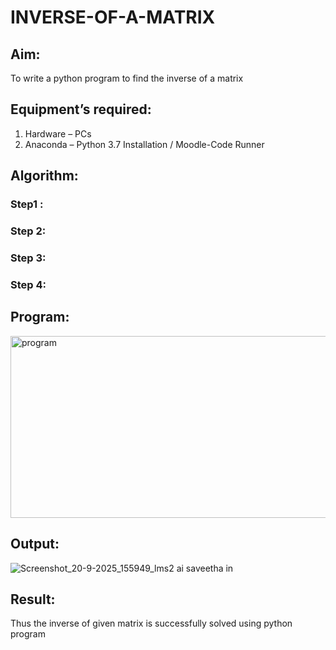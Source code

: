 # INVERSE-OF-A-MATRIX
## Aim:
To write a python program to find the inverse of a matrix
## Equipment’s required:
1. 	Hardware – PCs
2. 	Anaconda – Python 3.7 Installation / Moodle-Code Runner
## Algorithm:
### Step1 : 
### Step 2: 
### Step 3: 
### Step 4: 

## Program:
<img width="1064" height="291" alt="program" src="https://github.com/user-attachments/assets/630dbf9e-268f-4508-b1f1-4f38d3aa2cff" />

## Output:
![Screenshot_20-9-2025_155949_lms2 ai saveetha in](https://github.com/user-attachments/assets/4ab830fd-1523-4137-ac49-68ef5609a90a)


## Result:
Thus the inverse of given matrix is successfully solved using python program

